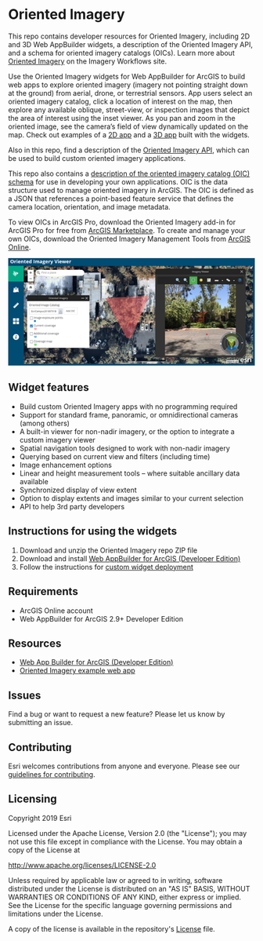 # Oriented Imagery

This repo contains developer resources for Oriented Imagery, including 2D and 3D Web AppBuilder widgets, a description of the Oriented Imagery API, and a schema for oriented imagery catalogs (OICs). Learn more about [Oriented Imagery](https://docdev.arcgis.com/en/imagery/workflows/resources/managing-and-visualizing-oriented-imagery.htm) on the Imagery Workflows site.

Use the Oriented Imagery widgets for Web AppBuilder for ArcGIS to build web apps to explore oriented imagery (imagery not pointing straight down at the ground) from aerial, drone, or terrestrial sensors. App users select an oriented imagery catalog, click a location of interest on the map, then explore any available oblique, street-view, or inspection images that depict the area of interest using the inset viewer. As you pan and zoom in the oriented image, see the camera’s field of view dynamically updated on the map. Check out examples of a [2D app](https://oi.geocloud.com/app/index.html) and a [3D app](https://oi.geocloud.com/app3D/index.html) built with the widgets.

Also in this repo, find a description of the [Oriented Imagery API](OrientedImagery_API.pdf), which can be used to build custom oriented imagery applications. 

This repo also contains a [description of the oriented imagery catalog (OIC) schema](OrientedImageryCatalog_Schema.pdf) for use in developing your own applications. OIC is the data structure used to manage oriented imagery in ArcGIS. The OIC is defined as a JSON that references a point-based feature service that defines the camera location, orientation, and image metadata. 

To view OICs in ArcGIS Pro, download the Oriented Imagery add-in for ArcGIS Pro for free from [ArcGIS Marketplace](https://marketplace.arcgis.com/listing.html?id=19b5028e59c141239d0a262117639f81). To create and manage your own OICs, download the Oriented Imagery Management Tools from [ArcGIS Online](https://www.arcgis.com/home/item.html?id=36ee0bbedca64a5a8b68d7c69ab51728).

![App](OrientedImageryExampleApp.png)

## Widget features

* Build custom Oriented Imagery apps with no programming required
* Support for standard frame, panoramic, or omnidirectional cameras (among others) 
* A built-in viewer for non-nadir imagery, or the option to integrate a custom imagery viewer
* Spatial navigation tools designed to work with non-nadir imagery
* Querying based on current view and filters (including time)
* Image enhancement options
* Linear and height measurement tools – where suitable ancillary data available
* Synchronized display of view extent
* Option to display extents and images similar to your current selection
* API to help 3rd party developers


## Instructions for using the widgets

1. Download and unzip the Oriented Imagery repo ZIP file
2. Download and install [Web AppBuilder for ArcGIS (Developer Edition)](https://developers.arcgis.com/web-appbuilder/guide/getstarted.htm)
3. Follow the instructions for [custom widget deployment](https://developers.arcgis.com/web-appbuilder/guide/deploy-custom-widget-and-theme.htm) 

## Requirements

* ArcGIS Online account
* Web AppBuilder for ArcGIS 2.9+ Developer Edition

## Resources

* [Web App Builder for ArcGIS (Developer Edition)](https://developers.arcgis.com/web-appbuilder/)
* [Oriented Imagery example web app](https://www.esriurl.com/orientedimageryapp)

## Issues

Find a bug or want to request a new feature?  Please let us know by submitting an issue.

## Contributing

Esri welcomes contributions from anyone and everyone. Please see our [guidelines for contributing](https://github.com/esri/contributing).

## Licensing
Copyright 2019 Esri

Licensed under the Apache License, Version 2.0 (the "License");
you may not use this file except in compliance with the License.
You may obtain a copy of the License at

   http://www.apache.org/licenses/LICENSE-2.0

Unless required by applicable law or agreed to in writing, software
distributed under the License is distributed on an "AS IS" BASIS,
WITHOUT WARRANTIES OR CONDITIONS OF ANY KIND, either express or implied.
See the License for the specific language governing permissions and
limitations under the License.

A copy of the license is available in the repository's [License](LICENSE?raw=true) file.



